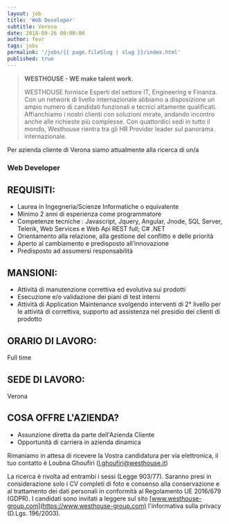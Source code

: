 ```yaml
---
layout: job
title: 'Web Developer'
subtitle: Verona
date: 2018-09-26 00:00:00
author: fevr
tags: jobs
permalink: '/jobs/{{ page.fileSlug | slug }}/index.html'
published: true
---
```


> **WESTHOUSE - WE make talent work.**
>
> WESTHOUSE fornisce Esperti del settore IT, Engineering e Finanza. Con un network di livello internazionale
> abbiamo a disposizione un ampio numero di candidati funzionali e tecnici altamente qualificati.
> Affianchiamo i nostri clienti con soluzioni mirate, andando incontro anche alle richieste più complesse. Con
> quattordici sedi in tutto il mondo, Westhouse rientra tra gli HR Provider leader sul panorama internazionale.

Per azienda cliente di Verona siamo attualmente alla ricerca di un/a

### Web Developer

## REQUISITI:

- Laurea in Ingegneria/Scienze Informatiche o equivalente
- Minimo 2 anni di esperienza come programmatore
- Competenze tecniche : Javascript, Jquery, Angular, Jnode, SQL Server, Telerik, Web Services e Web Api REST full; C# .NET
- Orientamento alla relazione, alla gestione del conflitto e delle priorità
- Aperto al cambiamento e predisposto all’innovazione
- Predisposto ad assumersi responsabilità

## MANSIONI:

- Attività di manutenzione correttiva ed evolutiva sui prodotti
- Esecuzione e/o validazione dei piani di test interni
- Attività di Application Maintenance svolgendo interventi di 2° livello per le attività di correttiva, supporto ad assistenza nel presidio dei clienti di prodotto

## ORARIO DI LAVORO:

Full time

## SEDE DI LAVORO:

Verona

## COSA OFFRE L'AZIENDA?

- Assunzione diretta da parte dell'Azienda Cliente
- Opportunità di carriera in azienda dinamica

Rimaniamo in attesa di ricevere la Vostra candidatura per via elettronica, il tuo contatto è Loubna Ghoufiri ([l.ghoufiri@westhouse.it](mailto:l.ghoufiri@westhouse.it))

La ricerca è rivolta ad entrambi i sessi (Legge 903/77). Saranno presi in considerazione solo i CV completi di foto e consenso alla conservazione e al trattamento dei dati personali in conformità al Regolamento UE 2016/679 (GDPR).
I candidati sono invitati a leggere sul sito [www.westhouse-group.com](https://www.westhouse-group.com) l'informativa sulla privacy (D.Lgs. 196/2003).
